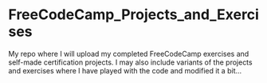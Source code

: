 # FreeCodeCamp_Projects_and_Exercises
My repo where I will upload my completed FreeCodeCamp exercises and self-made certification projects. I may also include variants of the projects and exercises where I have played with the code and modified it a bit...
